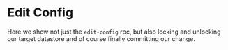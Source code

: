 # Edit Config

Here we show not just the `edit-config` rpc, but also locking and unlocking our target datastore
and of course finally committing our change.
